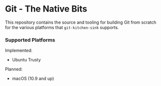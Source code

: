 # Git - The Native Bits

This repository contains the source and tooling for building Git from scratch for the various platforms that `git-kitchen-sink` supports.

### Supported Platforms

Implemented:

 - Ubuntu Trusty

Planned:

 - macOS (10.9 and up)


